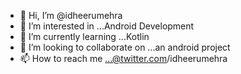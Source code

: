 - 👋 Hi, I’m @idheerumehra
- 👀 I’m interested in ...Android Development
- 🌱 I’m currently learning ...Kotlin
- 💞️ I’m looking to collaborate on ...an android project
- 📫 How to reach me ...@twitter.com/idheerumehra

<!---
idheerumehra/idheerumehra is a ✨ special ✨ repository because its `README.md` (this file) appears on your GitHub profile.
You can click the Preview link to take a look at your changes.
--->

